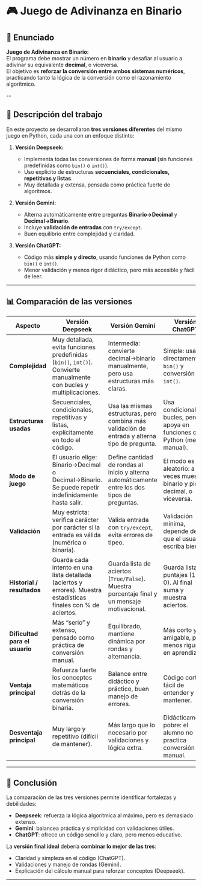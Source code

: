 # 🎮 Juego de Adivinanza en Binario  

## 📌 Enunciado  
**Juego de Adivinanza en Binario:**  
El programa debe mostrar un número en **binario** y desafiar al usuario a adivinar su equivalente **decimal**, o viceversa.  
El objetivo es **reforzar la conversión entre ambos sistemas numéricos**, practicando tanto la lógica de la conversión como el razonamiento algorítmico.  

--

## 📖 Descripción del trabajo  
En este proyecto se desarrollaron **tres versiones diferentes** del mismo juego en Python, cada una con un enfoque distinto:  

1. **Versión Deepseek:**  
   - Implementa todas las conversiones de forma **manual** (sin funciones predefinidas como `bin()` o `int()`).
   - Uso explícito de estructuras **secuenciales, condicionales, repetitivas y listas**.
   - Muy detallada y extensa, pensada como práctica fuerte de algoritmos.  

2. **Versión Gemini:**  
   - Alterna automáticamente entre preguntas **Binario→Decimal** y **Decimal→Binario**.  
   - Incluye **validación de entradas** con `try/except`.  
   - Buen equilibrio entre complejidad y claridad.  

3. **Versión ChatGPT:**  
   - Código más **simple y directo**, usando funciones de Python como `bin()` e `int()`.  
   - Menor validación y menos rigor didáctico, pero más accesible y fácil de leer.  

---

## 📊 Comparación de las versiones  

| Aspecto              | Versión Deepseek | Versión Gemini | Versión ChatGPT |
|----------------------|------------------|----------------|-----------------|
| **Complejidad**      | Muy detallada, evita funciones predefinidas (`bin()`, `int()`). Convierte manualmente con bucles y multiplicaciones. | Intermedia: convierte decimal→binario manualmente, pero usa estructuras más claras. | Simple: usa directamente `bin()` y conversión con `int()`. |
| **Estructuras usadas** | Secuenciales, condicionales, repetitivas y listas, explícitamente en todo el código. | Usa las mismas estructuras, pero combina más validación de entrada y alterna tipo de pregunta. | Usa condicionales y bucles, pero se apoya en funciones de Python (menos manual). |
| **Modo de juego**    | El usuario elige: Binario→Decimal o Decimal→Binario. Se puede repetir indefinidamente hasta salir. | Define cantidad de rondas al inicio y alterna automáticamente entre los dos tipos de preguntas. | El modo es aleatorio: a veces muestra binario y pide decimal, o viceversa. |
| **Validación**       | Muy estricta: verifica carácter por carácter si la entrada es válida (numérica o binaria). | Valida entrada con `try/except`, evita errores de tipeo. | Validación mínima, depende de que el usuario escriba bien. |
| **Historial / resultados** | Guarda cada intento en una lista detallada (aciertos y errores). Muestra estadísticas finales con % de aciertos. | Guarda lista de aciertos (`True/False`). Muestra porcentaje final y un mensaje motivacional. | Guarda lista de puntajes (1 o 0). Al final suma y muestra aciertos. |
| **Dificultad para el usuario** | Más “serio” y extenso, pensado como práctica de conversión manual. | Equilibrado, mantiene dinámica por rondas y alternancia. | Más corto y amigable, pero menos riguroso en aprendizaje. |
| **Ventaja principal** | Refuerza fuerte los conceptos matemáticos detrás de la conversión binaria. | Balance entre didáctico y práctico, buen manejo de errores. | Código corto, fácil de entender y mantener. |
| **Desventaja principal** | Muy largo y repetitivo (difícil de mantener). | Más largo que lo necesario por validaciones y lógica extra. | Didácticamente pobre: el alumno no practica conversión manual. |

---

## 🎯 Conclusión  
La comparación de las tres versiones permite identificar fortalezas y debilidades:  
- **Deepseek**: refuerza la lógica algorítmica al máximo, pero es demasiado extenso.  
- **Gemini**: balancea práctica y simplicidad con validaciones útiles.  
- **ChatGPT**: ofrece un código sencillo y claro, pero menos educativo.  

La **versión final ideal** debería **combinar lo mejor de las tres**:  
- Claridad y simpleza en el código (ChatGPT).  
- Validaciones y manejo de rondas (Gemini).  
- Explicación del cálculo manual para reforzar conceptos (Deepseek).  

---


